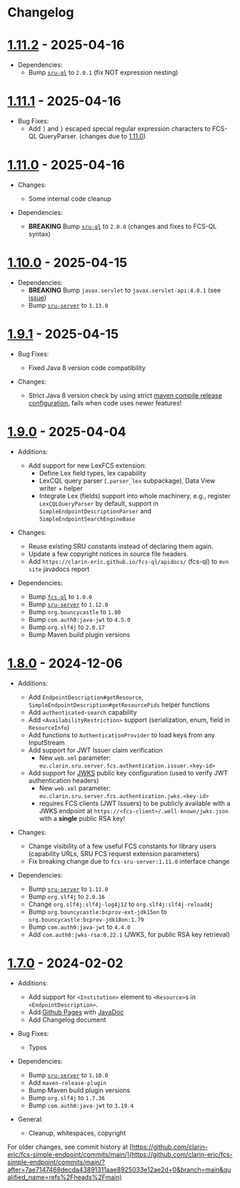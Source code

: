 # Changelog

# [1.11.2](https://github.com/clarin-eric/fcs-simple-endpoint/releases/tag/FCSSimpleEndpoint-1.11.2) - 2025-04-16

- Dependencies:
  - Bump [`sru-ql`](https://github.com/clarin-eric/fcs-ql) to `2.0.1` (fix NOT expression nesting)

# [1.11.1](https://github.com/clarin-eric/fcs-simple-endpoint/releases/tag/FCSSimpleEndpoint-1.11.1) - 2025-04-16

- Bug Fixes:
  - Add `]` and `}` escaped special regular expression characters to FCS-QL QueryParser. (changes due to [1.11.0](#1110---2025-04-16))

# [1.11.0](https://github.com/clarin-eric/fcs-simple-endpoint/releases/tag/FCSSimpleEndpoint-1.11.0) - 2025-04-16

- Changes:
  - Some internal code cleanup

- Dependencies:
  - **BREAKING** Bump [`sru-ql`](https://github.com/clarin-eric/fcs-ql) to `2.0.0` (changes and fixes to FCS-QL syntax)

# [1.10.0](https://github.com/clarin-eric/fcs-simple-endpoint/releases/tag/FCSSimpleEndpoint-1.10.0) - 2025-04-15

- Dependencies:
  - **BREAKING** Bump `javax.servlet` to `javax.servlet-api:4.0.1` (see [issue](https://github.com/clarin-eric/fcs-simple-endpoint/issues/4))
  - Bump [`sru-server`](https://github.com/clarin-eric/fcs-sru-server) to `1.13.0` 

# [1.9.1](https://github.com/clarin-eric/fcs-simple-endpoint/releases/tag/FCSSimpleEndpoint-1.9.1) - 2025-04-15

- Bug Fixes:
  - Fixed Java 8 version code compatibility

- Changes:
  - Strict Java 8 version check by using strict [maven compile release configuration](https://maven.apache.org/plugins/maven-compiler-plugin/examples/set-compiler-release.html), fails when code uses newer features!

# [1.9.0](https://github.com/clarin-eric/fcs-simple-endpoint/releases/tag/FCSSimpleEndpoint-1.9.0) - 2025-04-04

- Additions:
  - Add support for new LexFCS extension:
    - Define Lex field types, lex capability
    - LexCQL query parser (`.parser_lex` subpackage), Data View writer + helper
    - Integrate Lex (fields) support into whole machinery, e.g., register `LexCQLQueryParser` by default, support in `SimpleEndpointDescriptionParser` and `SimpleEndpointSearchEngineBase`

- Changes:
  - Reuse existing SRU constants instead of declaring them again.
  - Update a few copyright notices in source file headers.
  - Add `https://clarin-eric.github.io/fcs-ql/apidocs/` (fcs-ql) to `mvn site` javadocs report

- Dependencies:
  - Bump [`fcs-ql`](https://github.com/clarin-eric/fcs-ql) to `1.0.0`
  - Bump [`sru-server`](https://github.com/clarin-eric/fcs-sru-server) to `1.12.0`
  - Bump `org.bouncycastle` to `1.80`
  - Bump `com.auth0:java-jwt` to `4.5.0`
  - Bump `org.slf4j` to `2.0.17`
  - Bump Maven build plugin versions

# [1.8.0](https://github.com/clarin-eric/fcs-simple-endpoint/releases/tag/FCSSimpleEndpoint-1.8.0) - 2024-12-06

- Additions:
  - Add `EndpointDescription#getResource`, `SimpleEndpointDescription#getResourcePids` helper functions
  - Add `authenticated-search` capability
  - Add `<AvailabilityRestriction>` support (serialization, enum, field in `ResourceInfo`)
  - Add functions to `AuthenticationProvider` to load keys from any InputStream
  - Add support for JWT Issuer claim verification
    - New `web.xml` parameter: `eu.clarin.sru.server.fcs.authentication.issuer.<key-id>`
  - Add support for [JWKS](https://auth0.com/docs/secure/tokens/json-web-tokens/json-web-key-sets) public key configuration (used to verify JWT authentication headers)
    - New `web.xml` parameter: `eu.clarin.sru.server.fcs.authentication.jwks.<key-id>`
    - requires FCS clients (JWT Issuers) to be publicly available with a JWKS endpoint at `https://<fcs-client>/.well-known/jwks.json` with a **single** public RSA key!

- Changes:
  - Change visibility of a few useful FCS constants for library users (capability URLs, SRU FCS request extension parameters)
  - Fix breaking change due to `fcs-sru-server:1.11.0` interface change

- Dependencies:
  - Bump [`sru-server`](https://github.com/clarin-eric/fcs-sru-server) to `1.11.0`
  - Bump `org.slf4j` to `2.0.16`
  - Change `org.slf4j:slf4j-log4j12` to `org.slf4j:slf4j-reload4j`
  - Bump `org.bouncycastle:bcprov-ext-jdk15on` to `org.bouncycastle:bcprov-jdk18on:1.79`
  - Bump `com.auth0:java-jwt` to `4.4.0`
  - Add `com.auth0:jwks-rsa:0.22.1` (JWKS, for public RSA key retrieval)

# [1.7.0](https://github.com/clarin-eric/fcs-simple-endpoint/releases/tag/FCSSimpleEndpoint-1.7.0) - 2024-02-02

- Additions:
  - Add support for `<Institution>` element to `<Resource>`s in `<EndpointDescription>`.
  - Add [Github Pages](https://clarin-eric.github.io/fcs-simple-endpoint/) with [JavaDoc](https://clarin-eric.github.io/fcs-simple-endpoint/project-reports.html)
  - Add Changelog document

- Bug Fixes:
  - Typos

- Dependencies:
  - Bump [`sru-server`](https://github.com/clarin-eric/fcs-sru-server) to `1.10.0`
  - Add `maven-release-plugin`
  - Bump Maven build plugin versions
  - Bump `org.slf4j` to `1.7.36`
  - Bump `com.auth0:java-jwt` to `3.19.4`

- General:
  - Cleanup, whitespaces, copyright

For older changes, see commit history at [https://github.com/clarin-eric/fcs-simple-endpoint/commits/main/](https://github.com/clarin-eric/fcs-simple-endpoint/commits/main/?after=7ae7147468decda43891311aae8925033e12ae2d+0&branch=main&qualified_name=refs%2Fheads%2Fmain)